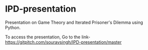 # IPD-presentation
Presentation on Game Theory and Iterated Prisoner's Dilemma using Python.

To access the presentation, Go to the link- https://gitpitch.com/souravsingh/IPD-presentation/master 
